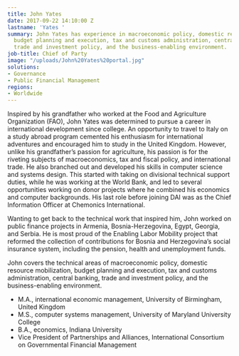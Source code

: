 ```yaml
---
title: John Yates
date: 2017-09-22 14:10:00 Z
lastname: 'Yates '
summary: John Yates has experience in macroeconomic policy, domestic resource mobilization,
  budget planning and execution, tax and customs administration, central banking,
  trade and investment policy, and the business-enabling environment.
job-title: Chief of Party
image: "/uploads/John%20Yates%20portal.jpg"
solutions:
- Governance
- Public Financial Management
regions:
- Worldwide
---
```


Inspired by his grandfather who worked at the Food and Agriculture Organization (FAO), John Yates was determined to pursue a career in international development since college. An opportunity to travel to Italy on a study abroad program cemented his enthusiasm for international adventures and encouraged him to study in the United Kingdom. However, unlike his grandfather’s passion for agriculture, his passion is for the riveting subjects of macroeconomics, tax and fiscal policy, and international trade. He also branched out and developed his skills in computer science and systems design. This started with taking on divisional technical support duties, while he was working at the World Bank, and led to several opportunities working on donor projects where he combined his economics and computer backgrounds. His last role before joining DAI was as the Chief Information Officer at Chemonics International. 

Wanting to get back to the technical work that inspired him, John worked on public finance projects in Armenia, Bosnia-Herzegovina, Egypt, Georgia, and Serbia. He is most proud of the Enabling Labor Mobility project that reformed the collection of contributions for Bosnia and Herzegovina’s social insurance system, including the pension, health and unemployment funds.

John covers the technical areas of macroeconomic policy, domestic resource mobilization, budget planning and execution, tax and customs administration, central banking, trade and investment policy, and the business-enabling environment. 

* M.A., international economic management, University of Birmingham, United Kingdom
* M.S., computer systems management, University of Maryland University College
* B.A., economics, Indiana University 
* Vice President of Partnerships and Alliances, International Consortium on Governmental Financial Management